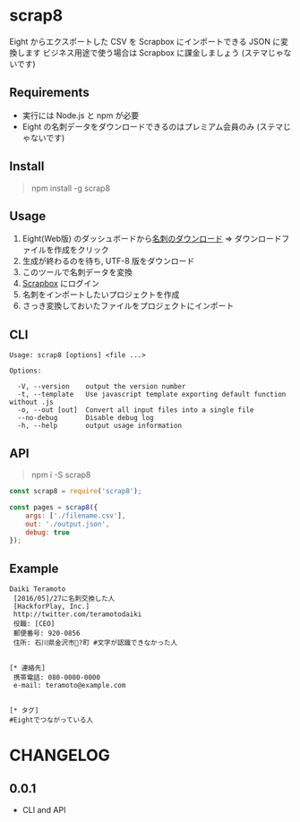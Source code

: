 # scrap8
Eight からエクスポートした CSV を Scrapbox にインポートできる JSON に変換します
ビジネス用途で使う場合は Scrapbox に課金しましょう (ステマじゃないです)

## Requirements
- 実行には Node.js と npm が必要
- Eight の名刺データをダウンロードできるのはプレミアム会員のみ (ステマじゃないです)

## Install
> npm install -g scrap8

## Usage
1. Eight(Web版) のダッシュボードから[名刺のダウンロード](https://8card.net/export/csv_orders) => ダウンロードファイルを作成をクリック
1. 生成が終わるのを待ち, UTF-8 版をダウンロード
1. このツールで名刺データを変換
1. [Scrapbox](https://scrapbox.io/) にログイン
1. 名刺をインポートしたいプロジェクトを作成
1. さっき変換しておいたファイルをプロジェクトにインポート

## CLI
```
Usage: scrap8 [options] <file ...>

Options:

  -V, --version    output the version number
  -t, --template   Use javascript template exporting default function without .js
  -o, --out [out]  Convert all input files into a single file
  --no-debug       Disable debug log
  -h, --help       output usage information
```

## API
> npm i -S scrap8

```javascript
const scrap8 = require('scrap8');

const pages = scrap8({
    args: ['./filename.csv'],
    out: './output.json',
    debug: true
});
```

## Example
```
Daiki Teramoto
 [2016/05]/27に名刺交換した人
 [HackforPlay, Inc.]
 http://twitter.com/teramotodaiki
 役職: [CEO]
 郵便番号: 920-0856
 住所: 石川県金沢市?町 #文字が認識できなかった人


[* 連絡先]
 携帯電話: 080-0000-0000
 e-mail: teramoto@example.com


[* タグ]
#Eightでつながっている人

```


# CHANGELOG

## 0.0.1
- CLI and API
